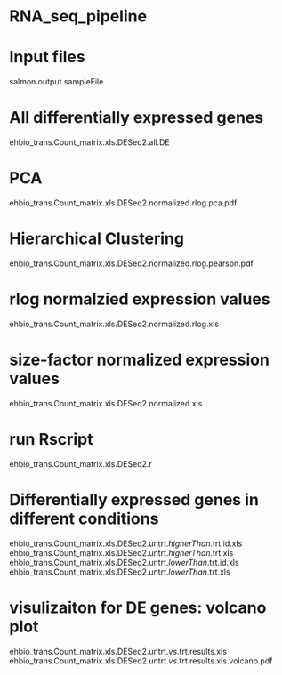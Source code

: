 # RNA_seq_pipeline
# 
# Input files
salmon.output
sampleFile

# All differentially expressed genes
ehbio_trans.Count_matrix.xls.DESeq2.all.DE

# PCA
ehbio_trans.Count_matrix.xls.DESeq2.normalized.rlog.pca.pdf

# Hierarchical Clustering
ehbio_trans.Count_matrix.xls.DESeq2.normalized.rlog.pearson.pdf

# rlog normalzied expression values
ehbio_trans.Count_matrix.xls.DESeq2.normalized.rlog.xls

# size-factor normalized expression values
ehbio_trans.Count_matrix.xls.DESeq2.normalized.xls

# run Rscript
ehbio_trans.Count_matrix.xls.DESeq2.r

# Differentially expressed genes in different conditions
ehbio_trans.Count_matrix.xls.DESeq2.untrt._higherThan_.trt.id.xls
ehbio_trans.Count_matrix.xls.DESeq2.untrt._higherThan_.trt.xls
ehbio_trans.Count_matrix.xls.DESeq2.untrt._lowerThan_.trt.id.xls
ehbio_trans.Count_matrix.xls.DESeq2.untrt._lowerThan_.trt.xls

# visulizaiton for DE genes: volcano plot
ehbio_trans.Count_matrix.xls.DESeq2.untrt._vs_.trt.results.xls
ehbio_trans.Count_matrix.xls.DESeq2.untrt._vs_.trt.results.xls.volcano.pdf
